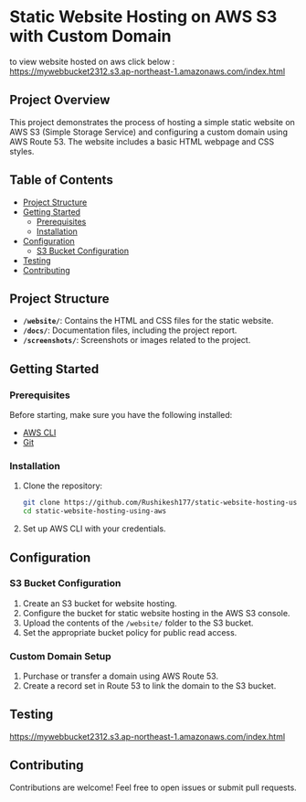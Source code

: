# Static Website Hosting on AWS S3 with Custom Domain

to view website hosted on aws click below :
https://mywebbucket2312.s3.ap-northeast-1.amazonaws.com/index.html

## Project Overview

This project demonstrates the process of hosting a simple static website on AWS S3 (Simple Storage Service) and configuring a custom domain using AWS Route 53. The website includes a basic HTML webpage and CSS styles.

## Table of Contents

- [Project Structure](#project-structure)
- [Getting Started](#getting-started)
  - [Prerequisites](#prerequisites)
  - [Installation](#installation)
- [Configuration](#configuration)
  - [S3 Bucket Configuration](#s3-bucket-configuration)
- [Testing](#testing)
- [Contributing](#contributing)

## Project Structure

- **`/website/`**: Contains the HTML and CSS files for the static website.
- **`/docs/`**: Documentation files, including the project report.
- **`/screenshots/`**: Screenshots or images related to the project.

## Getting Started

### Prerequisites

Before starting, make sure you have the following installed:

- [AWS CLI](https://aws.amazon.com/cli/)
- [Git](https://git-scm.com/)

### Installation

1. Clone the repository:

    ```bash
    git clone https://github.com/Rushikesh177/static-website-hosting-using-aws.git
    cd static-website-hosting-using-aws
    ```

2. Set up AWS CLI with your credentials.

## Configuration

### S3 Bucket Configuration

1. Create an S3 bucket for website hosting.
2. Configure the bucket for static website hosting in the AWS S3 console.
3. Upload the contents of the `/website/` folder to the S3 bucket.
4. Set the appropriate bucket policy for public read access.

### Custom Domain Setup

1. Purchase or transfer a domain using AWS Route 53.
2. Create a record set in Route 53 to link the domain to the S3 bucket.

## Testing

https://mywebbucket2312.s3.ap-northeast-1.amazonaws.com/index.html

## Contributing

Contributions are welcome! Feel free to open issues or submit pull requests.

